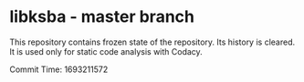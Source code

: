 # libksba - master branch

This repository contains frozen state of the repository.
Its history is cleared. It is used only for static code
analysis with Codacy.

Commit Time: 1693211572